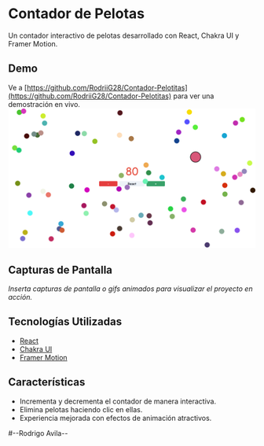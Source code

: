 # Contador de Pelotas

Un contador interactivo de pelotas desarrollado con React, Chakra UI y Framer Motion.

## Demo

Ve a [https://github.com/RodriiG28/Contador-Pelotitas](https://github.com/RodriiG28/Contador-Pelotitas) para ver una demostración en vivo.
![Alt text](image.png)
## Capturas de Pantalla

_Inserta capturas de pantalla o gifs animados para visualizar el proyecto en acción._

## Tecnologías Utilizadas

- [React](https://reactjs.org/)
- [Chakra UI](https://chakra-ui.com/)
- [Framer Motion](https://www.framer.com/motion/)

## Características

- Incrementa y decrementa el contador de manera interactiva.
- Elimina pelotas haciendo clic en ellas.
- Experiencia mejorada con efectos de animación atractivos.

#--Rodrigo Avila--